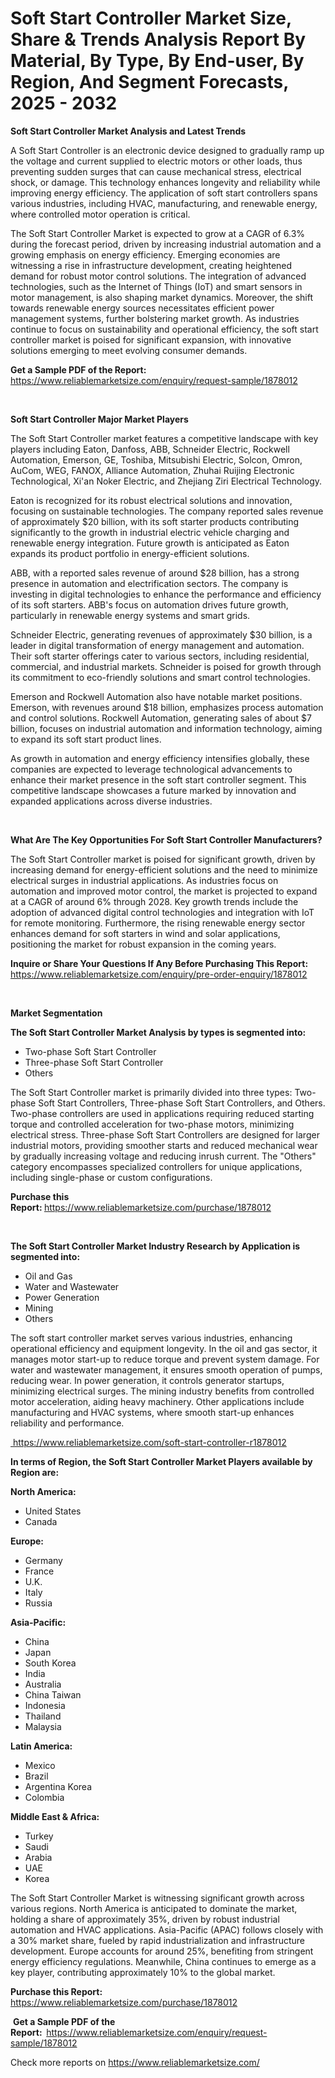 <p><h1>Soft Start Controller Market Size, Share & Trends Analysis Report By Material, By Type, By End-user, By Region, And Segment Forecasts, 2025 - 2032</h1></p><p><strong>Soft Start Controller Market Analysis and Latest Trends</strong></p>
<p><p>A Soft Start Controller is an electronic device designed to gradually ramp up the voltage and current supplied to electric motors or other loads, thus preventing sudden surges that can cause mechanical stress, electrical shock, or damage. This technology enhances longevity and reliability while improving energy efficiency. The application of soft start controllers spans various industries, including HVAC, manufacturing, and renewable energy, where controlled motor operation is critical.</p><p>The Soft Start Controller Market is expected to grow at a CAGR of 6.3% during the forecast period, driven by increasing industrial automation and a growing emphasis on energy efficiency. Emerging economies are witnessing a rise in infrastructure development, creating heightened demand for robust motor control solutions. The integration of advanced technologies, such as the Internet of Things (IoT) and smart sensors in motor management, is also shaping market dynamics. Moreover, the shift towards renewable energy sources necessitates efficient power management systems, further bolstering market growth. As industries continue to focus on sustainability and operational efficiency, the soft start controller market is poised for significant expansion, with innovative solutions emerging to meet evolving consumer demands.</p></p>
<p><strong>Get a Sample PDF of the Report:&nbsp;</strong> <a href="https://www.reliablemarketsize.com/enquiry/request-sample/1878012?utm_campaign=973&utm_medium=2&utm_source=Github&utm_content=ia&utm_term=23022025&utm_id=soft-start-controller">https://www.reliablemarketsize.com/enquiry/request-sample/1878012</a></p>
<p>&nbsp;</p>
<p><strong>Soft Start Controller Major Market Players</strong></p>
<p><p>The Soft Start Controller market features a competitive landscape with key players including Eaton, Danfoss, ABB, Schneider Electric, Rockwell Automation, Emerson, GE, Toshiba, Mitsubishi Electric, Solcon, Omron, AuCom, WEG, FANOX, Alliance Automation, Zhuhai Ruijing Electronic Technological, Xi'an Noker Electric, and Zhejiang Ziri Electrical Technology. </p><p>Eaton is recognized for its robust electrical solutions and innovation, focusing on sustainable technologies. The company reported sales revenue of approximately $20 billion, with its soft starter products contributing significantly to the growth in industrial electric vehicle charging and renewable energy integration. Future growth is anticipated as Eaton expands its product portfolio in energy-efficient solutions.</p><p>ABB, with a reported sales revenue of around $28 billion, has a strong presence in automation and electrification sectors. The company is investing in digital technologies to enhance the performance and efficiency of its soft starters. ABB's focus on automation drives future growth, particularly in renewable energy systems and smart grids.</p><p>Schneider Electric, generating revenues of approximately $30 billion, is a leader in digital transformation of energy management and automation. Their soft starter offerings cater to various sectors, including residential, commercial, and industrial markets. Schneider is poised for growth through its commitment to eco-friendly solutions and smart control technologies.</p><p>Emerson and Rockwell Automation also have notable market positions. Emerson, with revenues around $18 billion, emphasizes process automation and control solutions. Rockwell Automation, generating sales of about $7 billion, focuses on industrial automation and information technology, aiming to expand its soft start product lines. </p><p>As growth in automation and energy efficiency intensifies globally, these companies are expected to leverage technological advancements to enhance their market presence in the soft start controller segment. This competitive landscape showcases a future marked by innovation and expanded applications across diverse industries.</p></p>
<p>&nbsp;</p>
<p><strong>What Are The Key Opportunities For Soft Start Controller Manufacturers?</strong></p>
<p><p>The Soft Start Controller market is poised for significant growth, driven by increasing demand for energy-efficient solutions and the need to minimize electrical surges in industrial applications. As industries focus on automation and improved motor control, the market is projected to expand at a CAGR of around 6% through 2028. Key growth trends include the adoption of advanced digital control technologies and integration with IoT for remote monitoring. Furthermore, the rising renewable energy sector enhances demand for soft starters in wind and solar applications, positioning the market for robust expansion in the coming years.</p></p>
<p><strong>Inquire or Share Your Questions If Any Before Purchasing This Report:</strong> <a href="https://www.reliablemarketsize.com/enquiry/pre-order-enquiry/1878012?utm_campaign=973&utm_medium=2&utm_source=Github&utm_content=ia&utm_term=23022025&utm_id=soft-start-controller">https://www.reliablemarketsize.com/enquiry/pre-order-enquiry/1878012</a></p>
<p>&nbsp;</p>
<p><strong>Market Segmentation</strong></p>
<p><strong>The Soft Start Controller Market Analysis by types is segmented into:</strong></p>
<p><ul><li>Two-phase Soft Start Controller</li><li>Three-phase Soft Start Controller</li><li>Others</li></ul></p>
<p><p>The Soft Start Controller market is primarily divided into three types: Two-phase Soft Start Controllers, Three-phase Soft Start Controllers, and Others. Two-phase controllers are used in applications requiring reduced starting torque and controlled acceleration for two-phase motors, minimizing electrical stress. Three-phase Soft Start Controllers are designed for larger industrial motors, providing smoother starts and reduced mechanical wear by gradually increasing voltage and reducing inrush current. The "Others" category encompasses specialized controllers for unique applications, including single-phase or custom configurations.</p></p>
<p><strong>Purchase this Report:&nbsp;</strong><a href="https://www.reliablemarketsize.com/purchase/1878012?utm_campaign=973&utm_medium=2&utm_source=Github&utm_content=ia&utm_term=23022025&utm_id=soft-start-controller">https://www.reliablemarketsize.com/purchase/1878012</a></p>
<p>&nbsp;</p>
<p><strong>The Soft Start Controller Market Industry Research by Application is segmented into:</strong></p>
<p><ul><li>Oil and Gas</li><li>Water and Wastewater</li><li>Power Generation</li><li>Mining</li><li>Others</li></ul></p>
<p><p>The soft start controller market serves various industries, enhancing operational efficiency and equipment longevity. In the oil and gas sector, it manages motor start-up to reduce torque and prevent system damage. For water and wastewater management, it ensures smooth operation of pumps, reducing wear. In power generation, it controls generator startups, minimizing electrical surges. The mining industry benefits from controlled motor acceleration, aiding heavy machinery. Other applications include manufacturing and HVAC systems, where smooth start-up enhances reliability and performance.</p></p>
<p><a href="https://www.reliablemarketsize.com/soft-start-controller-r1878012?utm_campaign=973&utm_medium=2&utm_source=Github&utm_content=ia&utm_term=23022025&utm_id=soft-start-controller">&nbsp;https://www.reliablemarketsize.com/soft-start-controller-r1878012</a></p>
<p><strong>In terms of Region, the Soft Start Controller Market Players available by Region are:</strong></p>
<p>
    <p> <strong> North America: </strong>
        <ul>
            <li>United States</li>
            <li>Canada</li>
        </ul>
        </p> 
    <p> <strong> Europe: </strong>
        <ul>
            <li>Germany</li>
            <li>France</li>
            <li>U.K.</li>
            <li>Italy</li>
            <li>Russia</li>
        </ul>
        </p> 
    <p> <strong> Asia-Pacific: </strong>
        <ul>
            <li>China</li>
            <li>Japan</li>
            <li>South Korea</li>
            <li>India</li>
            <li>Australia</li>
            <li>China Taiwan</li>
            <li>Indonesia</li>
            <li>Thailand</li>
            <li>Malaysia</li>
        </ul>
        </p> 
    <p> <strong> Latin America: </strong>
        <ul>
            <li>Mexico</li>
            <li>Brazil</li>
            <li>Argentina Korea</li>
            <li>Colombia</li>
        </ul>
        </p> 
    <p> <strong> Middle East & Africa: </strong>
        <ul>
            <li>Turkey</li>
            <li>Saudi</li>
            <li>Arabia</li>
            <li>UAE</li>
            <li>Korea</li>
        </ul>
    </p>
    </p>
<p><p>The Soft Start Controller Market is witnessing significant growth across various regions. North America is anticipated to dominate the market, holding a share of approximately 35%, driven by robust industrial automation and HVAC applications. Asia-Pacific (APAC) follows closely with a 30% market share, fueled by rapid industrialization and infrastructure development. Europe accounts for around 25%, benefiting from stringent energy efficiency regulations. Meanwhile, China continues to emerge as a key player, contributing approximately 10% to the global market.</p></p>
<p><strong>Purchase this Report: </strong><a href="https://www.reliablemarketsize.com/purchase/1878012?utm_campaign=973&utm_medium=2&utm_source=Github&utm_content=ia&utm_term=23022025&utm_id=soft-start-controller">https://www.reliablemarketsize.com/purchase/1878012</a></p>
<p>&nbsp;<strong>Get a Sample PDF of the Report:&nbsp;&nbsp;</strong><a href="https://www.reliablemarketsize.com/enquiry/request-sample/1878012?utm_campaign=973&utm_medium=2&utm_source=Github&utm_content=ia&utm_term=23022025&utm_id=soft-start-controller">https://www.reliablemarketsize.com/enquiry/request-sample/1878012</a></p>
<p><strong></strong></p>
<p>Check more reports on <a href="https://www.reliablemarketsize.com/?utm_campaign=973&utm_medium=2&utm_source=Github&utm_content=ia&utm_term=23022025&utm_id=soft-start-controller">https://www.reliablemarketsize.com/</a></p>